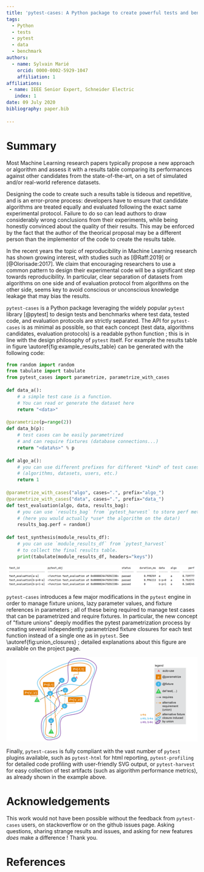 ```yaml
---
title: 'pytest-cases: A Python package to create powerful tests and benchmarks'
tags:
  - Python
  - tests
  - pytest
  - data
  - benchmark
authors:
  - name: Sylvain Marié
    orcid: 0000-0002-5929-1047
    affiliation: 1
affiliations:
 - name: IEEE Senior Expert, Schneider Electric
   index: 1
date: 09 July 2020
bibliography: paper.bib

---
```


# Summary

Most Machine Learning research papers typically propose a new approach or 
algorithm and assess it with a results table comparing its performances against 
other candidates from the state-of-the-art, on a set of simulated and/or 
real-world reference datasets. 

Designing the code to create such a results table is tideous and repetitive, and
is an error-prone process: developers have to ensure that candidate algorithms 
are treated equally and evaluated following the exact same experimental 
protocol. Failure to do so can lead authors to draw considerably wrong
conclusions from their experiments, while being honestly convinced about the
quality of their results. This may be enforced by the fact that the author of 
the theorical proposal may be a different person than the implementor of the
code to create the results table.

In the recent years the topic of reproducibility in Machine Learning research
has shown growing interest, with studies such as [@Raff:2019] or 
[@Olorisade:2017]. We claim that encouraging researchers to use a common pattern
to design their experimental code will be a significant step towards 
reproducibility. In particular, clear separation of datasets from algorithms
on one side and of evaluation protocol from algorithms on the other side, seems
key to avoid conscious or unconscious knowledge leakage that may bias the 
results.

`pytest-cases` is a Python package leveraging the widely popular `pytest`
library [@pytest] to design tests and benchmarks where test data, tested code, 
and evaluation protocols are strictly separated. The API for `pytest-cases` is
as minimal as possible, so that each concept (test data, algorithms candidates,
evaluation protocols) is a readable python function ; this is in line with the
design philosophy of `pytest` itself. For example the results table in figure
\autoref{fig:example_results_table} can be generated with the following code:

```python
from random import random
from tabulate import tabulate
from pytest_cases import parametrize, parametrize_with_cases

def data_a():
    # a simple test case is a function.
    # You can read or generate the dataset here
    return "<data>"

@parametrize(p=range(2))
def data_b(p):
    # test cases can be easily parametrized
    # and can require fixtures (database connections...)
    return "<data%s>" % p

def algo_a():
    # you can use different prefixes for different *kind* of test cases
    # (algorithms, datasets, users, etc.)
    return 1

@parametrize_with_cases("algo", cases=".", prefix="algo_")
@parametrize_with_cases("data", cases=".", prefix="data_")
def test_evaluation(algo, data, results_bag):
    # you can use `results_bag` from `pytest_harvest` to store perf metrics 
    # (here you would actually *use* the algorithm on the data!)
    results_bag.perf = random()

def test_synthesis(module_results_df):
    # you can use `module_results_df` from `pytest_harvest` 
    # to collect the final results table.
    print(tabulate(module_results_df, headers="keys"))
```

![Example results table.\label{fig:example_results_table}](./docs/imgs/0_dummy_bench_results.png)

`pytest-cases` introduces a few major modifications in the `pytest` engine in 
order to manage fixture unions, lazy parameter values, and fixture references 
in parameters ; all of these being required to manage test cases that can be
parametrized and require fixtures. In particular, the new concept of "fixture 
unions" deeply modifies the pytest parametrization process by creating
several independently parametrized fixture closures for each test function 
instead of a single one as in `pytest`. See \autoref{fig:union_closures} ; 
detailed explanations about this figure are available on the project page.

![Fixture unions induce several parametrized fixture closures for each test function.\label{fig:union_closures}](./docs/imgs/6_fixture_graph_union_closures.png)

Finally, `pytest-cases` is fully compliant with the vast number of `pytest`
plugins available, such as `pytest-html` for html reporting, `pytest-profiling`
for detailed code profiling with user-friendly SVG output, or `pytest-harvest`
for easy collection of test artifacts (such as algorithm performance metrics),
as already shown in the example above.

# Acknowledgements

This work would not have been possible without the feedback from `pytest-cases`
users, on stackoverflow or on the github issues page. Asking questions, sharing
strange results and issues, and asking for new features *does* make a 
difference ! Thank you.

# References
